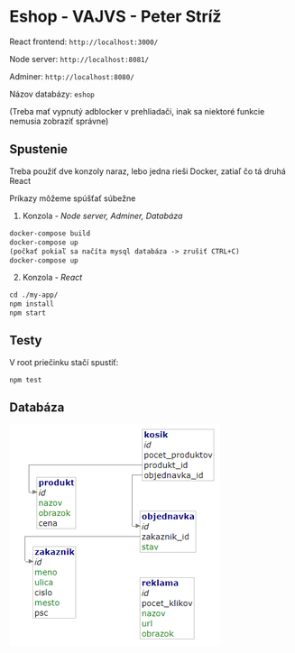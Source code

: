 # Eshop - VAJVS - Peter Stríž

React frontend: ```http://localhost:3000/```

Node server:  ```http://localhost:8081/```

Adminer: ```http://localhost:8080/```

Názov databázy: ```eshop```

(Treba mať vypnutý adblocker v prehliadači, inak sa niektoré funkcie nemusia zobraziť správne)


## Spustenie

Treba použiť dve konzoly naraz, lebo jedna rieši Docker, zatiaľ čo tá druhá React

Príkazy môžeme spúšťať súbežne

1. Konzola - *Node server, Adminer, Databáza*
```
docker-compose build
docker-compose up
(počkať pokiaľ sa načíta mysql databáza -> zrušiť CTRL+C)
docker-compose up 
```
2. Konzola - *React*
```
cd ./my-app/
npm install
npm start
```

## Testy

V root priečinku stačí spustiť:

```
npm test
```


## Databáza

![Obrazok schemy](dokumentacia/schema.png)

